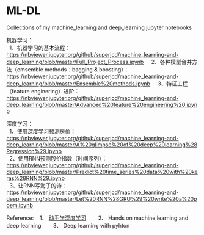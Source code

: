 # ML-DL
Collections of my machine_learning and deep_learning jupyter notebooks  


机器学习：  
   1、机器学习的基本流程：https://nbviewer.jupyter.org/github/superjcd/machine_learning-and-deep_learning/blob/master/Full_Project_Process.ipynb       
   2、各种模型合并方法（emsemble methods：bagging & boosting）：https://nbviewer.jupyter.org/github/superjcd/machine_learning-and-deep_learning/blob/master/Ensemble%20methods.ipynb    
   3、特征工程（feature enginering）进阶：https://nbviewer.jupyter.org/github/superjcd/machine_learning-and-deep_learning/blob/master/Advanced%20feature%20engineering%20.ipynb


深度学习：  
   1、使用深度学习预测房价：https://nbviewer.jupyter.org/github/superjcd/machine_learning-and-deep_learning/blob/master/A%20glimpse%20of%20deep%20learning%28Regression%29.ipynb  
   2、使用RNN预测股价指数（时间序列）：https://nbviewer.jupyter.org/github/superjcd/machine_learning-and-deep_learning/blob/master/Predict%20time_series%20data%20with%20keras%28RNN%29.ipynb  
   3、让RNN写海子的诗：https://nbviewer.jupyter.org/github/superjcd/machine_learning-and-deep_learning/blob/master/Let%20RNN%28GRU%29%20write%20a%20poem.ipynb    


Reference:     
  1、 [动手学深度学习](http://zh.gluon.ai/index.html)        
  2、 Hands on machine learning and deep learning         
  3、 Deep learning with pyhton           

  
